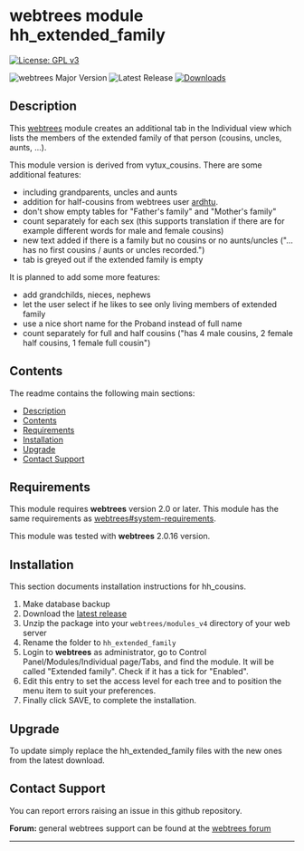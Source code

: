 # webtrees module hh_extended_family

[![License: GPL v3](https://img.shields.io/badge/License-GPL%20v3-blue.svg)](http://www.gnu.org/licenses/gpl-3.0)

![webtrees Major Version](https://img.shields.io/badge/webtrees-v2.x-green)
![Latest Release](https://img.shields.io/github/v/release/hartenthaler/hh_extended_family)
[![Downloads](https://img.shields.io/github/downloads/hartenthaler/hh_extended_family/2.0.16.8/total)]()

<a name="Description"></a>

## Description

This [webtrees](https://www.webtrees.net) module creates an additional tab in the Individual view which lists the members of the extended family of that person (cousins, uncles, aunts, ...).

This module version is derived from vytux_cousins. There are some additional features:
* including grandparents, uncles and aunts
* addition for half-cousins from webtrees user [ardhtu](https://www.webtrees.net/index.php/en/forum/2-open-discussion/35751-vytux-cousins-children-of-half-sibblings-will-not-be-recognized-as-cousins#85279).
* don't show empty tables for "Father's family" and "Mother's family"
* count separately for each sex (this supports translation if there are for example different words for male and female cousins)
* new text added if there is a family but no cousins or no aunts/uncles ("... has no first cousins / aunts or uncles recorded.")
* tab is greyed out if the extended family is empty

It is planned to add some more features:
* add grandchilds, nieces, nephews
* let the user select if he likes to see only living members of extended family
* use a nice short name for the Proband instead of full name
* count separately for full and half cousins ("has 4 male cousins, 2 female half cousins, 1 female full cousin")

<a name="Contents"></a>

## Contents

The readme contains the following main sections:

*   [Description](#Description)
*   [Contents](#Contents)
*   [Requirements](#Requirements)
*   [Installation](#Installation)
*   [Upgrade](#upgrade)
*   [Contact Support](#Support)

<a name="Requirements"></a>

## Requirements

This module requires **webtrees** version 2.0 or later.
This module has the same requirements as [webtrees#system-requirements](https://github.com/fisharebest/webtrees#system-requirements).

This module was tested with **webtrees** 2.0.16 version.

<a name="Installation"></a>

## Installation

This section documents installation instructions for hh_cousins.

1. Make database backup
1. Download the [latest release](https://github.com/hartenthaler/hh_extended_family/releases/latest)
1. Unzip the package into your `webtrees/modules_v4` directory of your web server
1. Rename the folder to `hh_extended_family`
1. Login to **webtrees** as administrator, go to <span class="pointer">Control Panel/Modules/Individual page/Tabs</span>, and find the module. It will be called "Extended family". Check if it has a tick for "Enabled".
1. Edit this entry to set the access level for each tree and to position the menu item to suit your preferences.
1. Finally click SAVE, to complete the installation.

<a name="upgrade"></a>

## Upgrade

To update simply replace the hh_extended_family files with the new ones from the latest download.

<a name="Support"></a>

## Contact Support

You can report errors raising an issue in this github repository.

<span style="font-weight: bold;">Forum: </span>general webtrees support can be found at the [webtrees forum](http://www.webtrees.net/)

* * *
